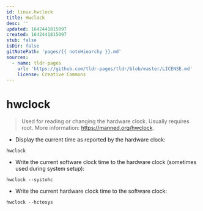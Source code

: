 ```yaml
---
id: linux.hwclock
title: Hwclock
desc: ''
updated: 1642441815097
created: 1642441815097
stub: false
isDir: false
gitNotePath: 'pages/{{ noteHiearchy }}.md'
sources:
  - name: tldr-pages
    url: 'https://github.com/tldr-pages/tldr/blob/master/LICENSE.md'
    license: Creative Commons
---
```

# hwclock

> Used for reading or changing the hardware clock. Usually requires root.
> More information: <https://manned.org/hwclock>.

- Display the current time as reported by the hardware clock:

`hwclock`

- Write the current software clock time to the hardware clock (sometimes used during system setup):

`hwclock --systohc`

- Write the current hardware clock time to the software clock:

`hwclock --hctosys`

